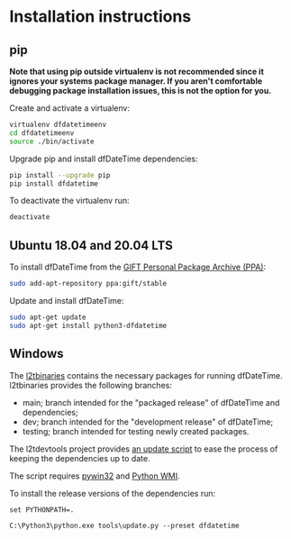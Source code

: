 # Installation instructions

## pip

**Note that using pip outside virtualenv is not recommended since it ignores
your systems package manager. If you aren't comfortable debugging package
installation issues, this is not the option for you.**

Create and activate a virtualenv:

```bash
virtualenv dfdatetimeenv
cd dfdatetimeenv
source ./bin/activate
```

Upgrade pip and install dfDateTime dependencies:

```bash
pip install --upgrade pip
pip install dfdatetime
```

To deactivate the virtualenv run:

```bash
deactivate
```

## Ubuntu 18.04 and 20.04 LTS

To install dfDateTime from the [GIFT Personal Package Archive (PPA)](https://launchpad.net/~gift):

```bash
sudo add-apt-repository ppa:gift/stable
```

Update and install dfDateTime:

```bash
sudo apt-get update
sudo apt-get install python3-dfdatetime
```

## Windows

The [l2tbinaries](https://github.com/log2timeline/l2tbinaries) contains the
necessary packages for running dfDateTime. l2tbinaries provides the following
branches:

* main; branch intended for the "packaged release" of dfDateTime and dependencies;
* dev; branch intended for the "development release" of dfDateTime;
* testing; branch intended for testing newly created packages.

The l2tdevtools project provides [an update script](https://github.com/log2timeline/l2tdevtools/wiki/Update-script)
to ease the process of keeping the dependencies up to date.

The script requires [pywin32](https://github.com/mhammond/pywin32/releases) and
[Python WMI](https://pypi.org/project/WMI).

To install the release versions of the dependencies run:

```
set PYTHONPATH=.

C:\Python3\python.exe tools\update.py --preset dfdatetime
```
